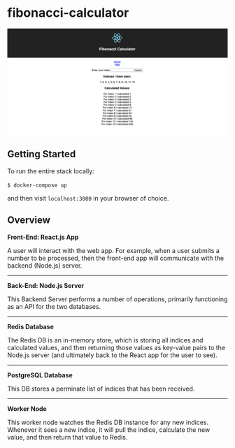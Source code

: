 # fibonacci-calculator

![app-demo](app-demo.png)

## Getting Started

To run the entire stack locally:

`$ docker-compose up`

and then visit `localhost:3000` in your browser of choice.

## Overview

**Front-End: React.js App**

A user will interact with the web app. For example, when a
user submits a number to be processed, then
the front-end app will communicate with the backend (Node.js) server.

---

**Back-End: Node.js Server**

This Backend Server performs a number of operations,
primarily functioning as an API for the two databases.

---

**Redis Database**

The Redis DB is an in-memory store, which is storing all
indices and calculated values, and then returning those
values as key-value pairs to the Node.js server
(and ultimately back to the React app for the user to see).

---

**PostgreSQL Database**

This DB stores a perminate list of indices that has been received.

---

**Worker Node**

This worker node watches the Redis DB instance for any new indices.
Whenever it sees a new indice, it will pull the indice, calculate the new
value, and then return that value to Redis.
